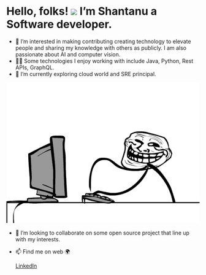 # Hello, folks! <img src="https://raw.githubusercontent.com/MartinHeinz/MartinHeinz/master/wave.gif" width="30px"> I’m Shantanu a Software developer.
- 👀 I’m interested in making contributing creating technology to elevate people and sharing my knowledge with others as publicly. I am also passionate about AI and computer vision. 
- 👨‍💻 Some technologies I enjoy working with include Java, Python, Rest APIs, GraphQL.
- 🌱 I’m currently exploring cloud world and SRE principal.

![Overthinking](https://github.com/shantanukr/shantanukr/blob/main/https___bucketeer-e05bbc84-baa3-437e-9518-adb32be77984.s3.amazonaws.com_public_images_7eee78b2-7c19-41c1-9f6f-5a0700c75c3a_550x400.gif)
- 💞️ I’m looking to collaborate on some open source project that line up with my interests.
- 📫 Find me on web 🌍

  [LinkedIn](https://www.linkedin.com/in/shantanu-481b761b6)

<!---
shantanukr/shantanukr is a ✨ special ✨ repository because its `README.md` (this file) appears on your GitHub profile.
You can click the Preview link to take a look at your changes.
--->
